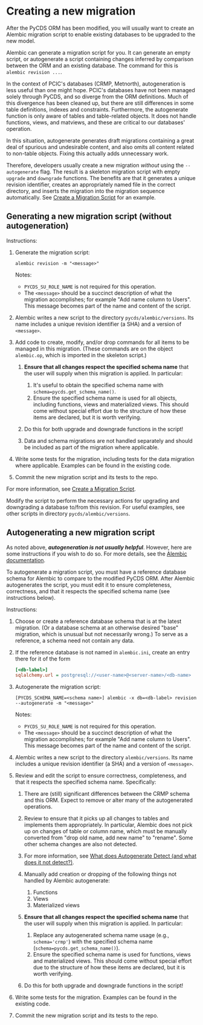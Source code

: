 # Creating a new migration

After the PyCDS ORM has been modified, you will usually want to create an Alembic migration script to enable existing databases to be upgraded to the new model.

Alembic can generate a migration script for you. It can generate an empty script, or autogenerate a script containing changes inferred by comparison between the ORM and an existing database. The command for this is `alembic revision ...`.

In the context of PCIC's databases (CRMP, Metnorth), autogeneration is less useful than one might hope. PCIC's databases have not been managed solely through PyCDS, and so diverge from the ORM definitions. Much of this divergence has been cleaned up, but there are still differences in some table definitions, indexes and constraints. Furthermore, the autogenerate function is only aware of tables and table-related objects. It does not handle functions, views, and matviews, and these are critical to our databases' operation. 

In this situation, autogenerate generates draft migrations containing a great deal of spurious and undesirable content, and also omits all content related to non-table objects. Fixing this actually adds unnecessary work.

Therefore, developers usually create a new migration _without_ using the `--autogenerate` flag. The result is a skeleton migration script with empty `upgrade` and `downgrade` functions. The benefits are that it generates a unique revision identifier, creates an appropriately named file in the correct directory, and inserts the migration into the migration sequence automatically. See [Create a Migration Script](https://alembic.sqlalchemy.org/en/latest/tutorial.html#create-a-migration-script) for an example.

## Generating a new migration script (without autogeneration)

Instructions:

1. Generate the migration script:

    ```shell script
    alembic revision -m "<message>"
    ```

   Notes:
   - `PYCDS_SU_ROLE_NAME` is not required for this operation.
   - The `<message>` should be a succinct description of what the migration accomplishes; for example "Add name column to Users". This message becomes part of the name and content of the script.

2. Alembic writes a new script to the directory `pycds/alembic/versions`. Its name includes a unique revision identifier (a SHA) and a version of `<message>`.

3. Add code to create, modify, and/or drop commands for all items to be managed in this migration. (These commands are on the object `alembic.op`, which is imported in the skeleton script.)

   1. **Ensure that all changes respect the specified schema name** that the user will supply when this migration is applied. In particular:
      1. It's useful to obtain the specified schema name with `schema=pycds.get_schema_name()`.
      2. Ensure the specified schema name is used for all objects, including functions, views and materialized views. This should come without special effort due to the structure of how these items are declared, but it is worth verifying.

   2. Do this for both upgrade and downgrade functions in the script!
   3. Data and schema migrations are not handled separately and should be included as part of the migration where applicable.

4. Write some tests for the migration, including tests for the data migration where applicable. Examples can be found in the existing code.

5. Commit the new migration script and its tests to the repo.

For more information, see [Create a Migration Script](https://alembic.sqlalchemy.org/en/latest/tutorial.html#create-a-migration-script).

Modify the script to perform the necessary actions for upgrading and downgrading a database to/from this revision. For useful examples, see other scripts in directory `pycds/alembic/versions`. 

## Autogenerating a new migration script

As noted above, **_autogeneration is not usually helpful_**. However, here are some instructions if you wish to do so. For more details, see the [Alembic documentation](https://alembic.sqlalchemy.org/en/latest/autogenerate.html).

To autogenerate a migration script, you must have a reference database schema for Alembic to compare to the modified PyCDS ORM. After Alembic autogenerates the script, you must edit it to ensure completeness, correctness, and that it respects the specified schema name (see instructions below).

Instructions:

1. Choose or create a reference database schema that is at the latest migration. (Or a database schema at an otherwise desired "base" migration, which is unusual but not necessarily wrong.)
   To serve as a reference, a schema need not contain any data.

1. If the reference database is not named in `alembic.ini`, create an entry there for it of the form

   ```ini
   [<db-label>]
   sqlalchemy.url = postgresql://<user-name>@<server-name>/<db-name>
   ```

1. Autogenerate the migration script:

    ```shell script
    [PYCDS_SCHEMA_NAME=<schema name>] alembic -x db=<db-label> revision --autogenerate -m "<message>"
    ```

   Notes:
   - `PYCDS_SU_ROLE_NAME` is not required for this operation.
   - The `<message>` should be a succinct description of what the migration accomplishes; for example "Add name column to Users". This message becomes part of the name and content of the script.

1. Alembic writes a new script to the directory `alembic/versions`. Its name includes a unique revision identifier (a SHA) and a version of `<message>`.

1. Review and edit the script to ensure correctness, completeness, and that it respects the specified schema name. Specifically:

   1. There are (still) significant differences between the CRMP schema and this ORM. Expect to remove or alter many of the autogenerated operations.

   2. Review to ensure that it picks up all changes to tables and implements them appropriately.
      In particular, Alembic does not pick up on changes of table or column name, which must be manually converted from "drop old name, add new name" to "rename". Some other schema changes are also not detected.

   3. For more information, see [What does Autogenerate Detect (and what does it not detect?)](https://alembic.sqlalchemy.org/en/latest/autogenerate.html#what-does-autogenerate-detect-and-what-does-it-not-detect).

   4. Manually add creation or dropping of the following things not handled by Alembic autogenerate:
      1. Functions
      1. Views
      1. Materialized views

   5. **Ensure that all changes respect the specified schema name** that the user will supply when this migration is applied. In particular:
      1. Replace any autogenerated schema name usage (e.g., `schema='crmp'`) with the specified schema name (`schema=pycds.get_schema_name()`).
      1. Ensure the specified schema name is used for functions, views and materialized views. This should come without special effort due to the structure of how these items are declared, but it is worth verifying.

   6. Do this for both upgrade and downgrade functions in the script!

1. Write some tests for the migration. Examples can be found in the existing code.

1. Commit the new migration script and its tests to the repo.

